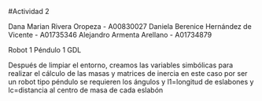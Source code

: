 #Actividad 2

Dana Marian Rivera Oropeza - A00830027 Daniela Berenice Hernández de Vicente - A01735346 Alejandro Armenta Arellano - A01734879

Robot 1 Péndulo 1 GDL

Después de limpiar el entorno, creamos las variables simbólicas para realizar el cálculo de las masas y matrices de inercia en este caso por ser un robot tipo péndulo se requieren los ángulos y l1=longitud de eslabones y lc=distancia al centro de masa de cada eslabón
